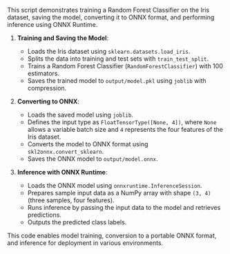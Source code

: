This script demonstrates training a Random Forest Classifier on the Iris dataset, saving the model, converting it to ONNX format, and performing inference using ONNX Runtime.

1. **Training and Saving the Model**:
   - Loads the Iris dataset using `sklearn.datasets.load_iris`.
   - Splits the data into training and test sets with `train_test_split`.
   - Trains a Random Forest Classifier (`RandomForestClassifier`) with 100 estimators.
   - Saves the trained model to `output/model.pkl` using `joblib` with compression.

2. **Converting to ONNX**:
   - Loads the saved model using `joblib`.
   - Defines the input type as `FloatTensorType([None, 4])`, where `None` allows a variable batch size and `4` represents the four features of the Iris dataset.
   - Converts the model to ONNX format using `skl2onnx.convert_sklearn`.
   - Saves the ONNX model to `output/model.onnx`.

3. **Inference with ONNX Runtime**:
   - Loads the ONNX model using `onnxruntime.InferenceSession`.
   - Prepares sample input data as a NumPy array with shape `(3, 4)` (three samples, four features).
   - Runs inference by passing the input data to the model and retrieves predictions.
   - Outputs the predicted class labels.

This code enables model training, conversion to a portable ONNX format, and inference for deployment in various environments.

